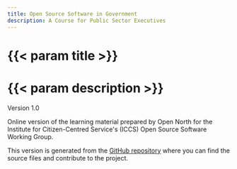 ```yaml
---
title: Open Source Software in Government
description: A Course for Public Sector Executives
---
```


# {{< param title >}}

# {{< param description >}}

Version 1.0

Online version of the learning material prepared by Open North for the Institute for Citizen-Centred Service's (ICCS) Open Source Software Working Group.

This version is generated from the [GitHub repository](https://github.com/ICCS-ISAC/iccs-isac.io) where you can find the source files and contribute to the project.
